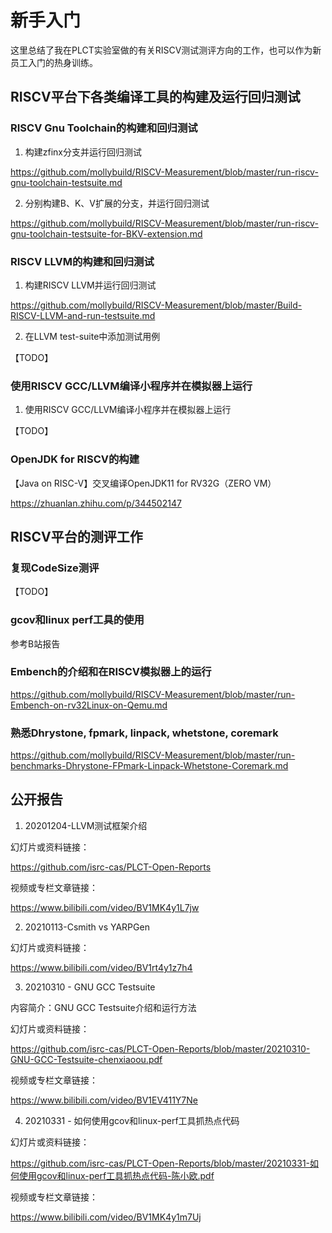 # 新手入门

这里总结了我在PLCT实验室做的有关RISCV测试测评方向的工作，也可以作为新员工入门的热身训练。

## RISCV平台下各类编译工具的构建及运行回归测试

### RISCV Gnu Toolchain的构建和回归测试

1. 构建zfinx分支并运行回归测试

https://github.com/mollybuild/RISCV-Measurement/blob/master/run-riscv-gnu-toolchain-testsuite.md

2. 分别构建B、K、V扩展的分支，并运行回归测试

https://github.com/mollybuild/RISCV-Measurement/blob/master/run-riscv-gnu-toolchain-testsuite-for-BKV-extension.md


### RISCV LLVM的构建和回归测试

1. 构建RISCV LLVM并运行回归测试

https://github.com/mollybuild/RISCV-Measurement/blob/master/Build-RISCV-LLVM-and-run-testsuite.md

2. 在LLVM test-suite中添加测试用例

【TODO】

### 使用RISCV GCC/LLVM编译小程序并在模拟器上运行

1. 使用RISCV GCC/LLVM编译小程序并在模拟器上运行

【TODO】

### OpenJDK for RISCV的构建

【Java on RISC-V】交叉编译OpenJDK11 for RV32G（ZERO VM）

https://zhuanlan.zhihu.com/p/344502147

## RISCV平台的测评工作

### 复现CodeSize测评

【TODO】

### gcov和linux perf工具的使用

参考B站报告

### Embench的介绍和在RISCV模拟器上的运行

https://github.com/mollybuild/RISCV-Measurement/blob/master/run-Embench-on-rv32Linux-on-Qemu.md

### 熟悉Dhrystone, fpmark, linpack, whetstone, coremark

https://github.com/mollybuild/RISCV-Measurement/blob/master/run-benchmarks-Dhrystone-FPmark-Linpack-Whetstone-Coremark.md

## 公开报告

1. 20201204-LLVM测试框架介绍

幻灯片或资料链接：

https://github.com/isrc-cas/PLCT-Open-Reports

视频或专栏文章链接：

https://www.bilibili.com/video/BV1MK4y1L7jw

2. 20210113-Csmith vs YARPGen

幻灯片或资料链接：

https://www.bilibili.com/video/BV1rt4y1z7h4

3. 20210310 - GNU GCC Testsuite

内容简介：GNU GCC Testsuite介绍和运行方法

幻灯片或资料链接：

https://github.com/isrc-cas/PLCT-Open-Reports/blob/master/20210310-GNU-GCC-Testsuite-chenxiaoou.pdf

视频或专栏文章链接：

https://www.bilibili.com/video/BV1EV411Y7Ne

4. 20210331 - 如何使用gcov和linux-perf工具抓热点代码

幻灯片或资料链接：

https://github.com/isrc-cas/PLCT-Open-Reports/blob/master/20210331-如何使用gcov和linux-perf工具抓热点代码-陈小欧.pdf

视频或专栏文章链接：

https://www.bilibili.com/video/BV1MK4y1m7Uj
